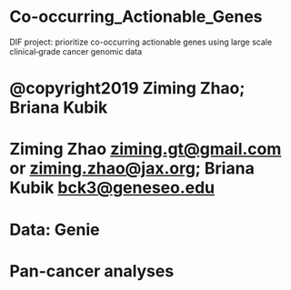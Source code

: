 # Co-occurring_Actionable_Genes

DIF project: prioritize co-occurring actionable genes using large scale clinical‐grade cancer genomic data
# @copyright2019 Ziming Zhao; Briana Kubik
# Ziming Zhao <ziming.gt@gmail.com> or <ziming.zhao@jax.org>; Briana Kubik <bck3@geneseo.edu>

# Data: Genie 
# Pan-cancer analyses
